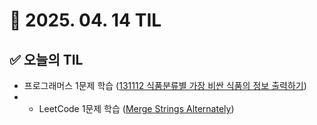 # 📅 2025. 04. 14 TIL

## ✅ 오늘의 TIL
- 프로그래머스 1문제 학습 ([131112 식품분류별 가장 비싼 식품의 정보 출력하기](https://school.programmers.co.kr/learn/courses/30/lessons/131112))
- - LeetCode 1문제 학습 ([Merge Strings Alternately](https://leetcode.com/problems/merge-strings-alternately/))
